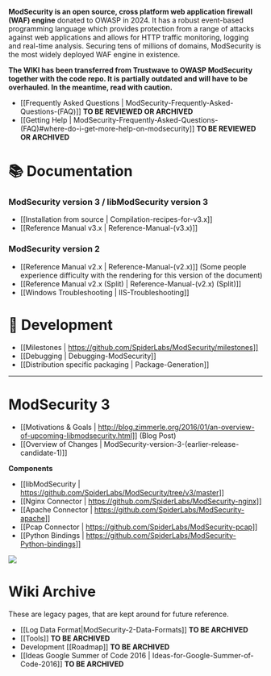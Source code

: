 **ModSecurity is an open source, cross platform web application firewall (WAF) engine** donated to OWASP in 2024. It has a robust event-based programming language which provides protection from a range of attacks against web applications and allows for HTTP traffic monitoring, logging and real-time analysis. Securing tens of millions of domains, ModSecurity is the most widely deployed WAF engine in existence. 

**The WIKI has been transferred from Trustwave to OWASP ModSecurity together with the code repo. It is partially outdated and will have to be overhauled. In the meantime, read with caution.**

* [[Frequently Asked Questions  | ModSecurity-Frequently-Asked-Questions-(FAQ)]] **TO BE REVIEWED OR ARCHIVED**
* [[Getting Help | ModSecurity-Frequently-Asked-Questions-(FAQ)#where-do-i-get-more-help-on-modsecurity]]  **TO BE REVIEWED OR ARCHIVED**

# 📚 Documentation

###  ModSecurity version 3 / libModSecurity version 3
   - [[Installation from source | Compilation-recipes-for-v3.x]]
   - [[Reference Manual v3.x | Reference-Manual-(v3.x)]]

### ModSecurity version 2
   - [[Reference Manual v2.x | Reference-Manual-(v2.x)]] (Some people experience difficulty with the rendering for this version of the document)
   - [[Reference Manual v2.x (Split) | Reference-Manual-(v2.x) (Split)]]
   - [[Windows Troubleshooting | IIS-Troubleshooting]]

# 🚢 Development

* [[Milestones | https://github.com/SpiderLabs/ModSecurity/milestones]]
* [[Debugging | Debugging-ModSecurity]] 
* [[Distribution specific packaging | Package-Generation]]


-------

# ModSecurity 3
* [[Motivations & Goals | http://blog.zimmerle.org/2016/01/an-overview-of-upcoming-libmodsecurity.html]] (Blog Post)
* [[Overview of Changes | ModSecurity-version-3-(earlier-release-candidate-1)]]

__Components__

* [[libModSecurity | https://github.com/SpiderLabs/ModSecurity/tree/v3/master]]
* [[Nginx Connector | https://github.com/SpiderLabs/ModSecurity-nginx]]
* [[Apache Connector | https://github.com/SpiderLabs/ModSecurity-apache]]
* [[Pcap Connector | https://github.com/SpiderLabs/ModSecurity-pcap]]
* [[Python Bindings | https://github.com/SpiderLabs/ModSecurity-Python-bindings]]

![](http://4.bp.blogspot.com/-yBt4bglIBdU/VpOni6ipQEI/AAAAAAAATmM/v2H1u_w4dIA/s400/6a0133f264aa62970b01b7c7fe12d5970b.png)

# Wiki Archive

These are legacy pages, that are kept around for future reference.

* [[Log Data Format|ModSecurity-2-Data-Formats]] **TO BE ARCHIVED**
* [[Tools]] **TO BE ARCHIVED**
* Development [[Roadmap]]  **TO BE ARCHIVED**
* [[Ideas Google Summer of Code 2016 | Ideas-for-Google-Summer-of-Code-2016]] **TO BE ARCHIVED**

